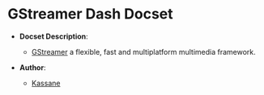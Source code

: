 GStreamer Dash Docset
=======================

- __Docset Description__:
    - [GStreamer](https://gstreamer.freedesktop.org/documentation/) a flexible, fast and multiplatform multimedia framework.

- __Author__:
    - [Kassane](https://github.com/kassane)
